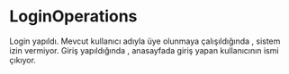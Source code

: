 # LoginOperations
Login yapıldı.
Mevcut kullanıcı adıyla üye olunmaya çalışıldığında , sistem izin vermiyor.
Giriş yapıldığında , anasayfada giriş yapan kullanıcının ismi çıkıyor.

